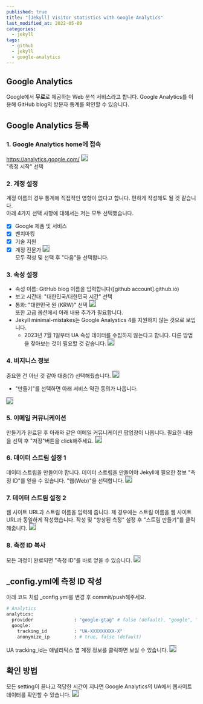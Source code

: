 ```yaml
---
published: true
title: "[Jekyll] Visitor statistics with Google Analytics"
last_modified_at: 2022-05-09
categories:
  - jekyll
tags:
  - github
  - jekyll
  - google-analytics
---
```


## Google Analytics
Google에서 <b>무료</b>로 제공하는 Web 분석 서비스라고 합니다. Google Analytics를 이용해 GitHub blog의 방문자 통계를 확인할 수 있습니다.

## Google Analytics 등록

### 1. Google Analytics home에 접속
https://analytics.google.com/
<img src="https://user-images.githubusercontent.com/90759236/167304249-a5d0fe4f-98b3-4dc7-b0d9-587daeaf42f1.png" style="border: 1px solid grey">
<br>"측정 시작" 선택

### 2. 계정 설정
계정 이름의 경우 통계에 직접적인 영향이 없다고 합니다. 편하게 작성해도 될 것 같습니다.<br>
아래 4가지 선택 사항에 대해서는 저는 모두 선택했습니다.
* [x] Google 제품 및 서비스
* [x] 벤치마킹
* [x] 기술 지원
* [x] 계정 전문가
<img src="https://user-images.githubusercontent.com/90759236/167304330-15bc0fb7-fd8e-42fc-8f46-a51756a1331e.png" style="border: 1px solid grey"><br>
모두 작성 및 선택 후 "다음"을 선택합니다.

### 3. 속성 설정
* 속성 이름: GitHub blog 이름을 입력합니다([github account].github.io)
* 보고 시간대: "대한민국/대한민국 시간" 선택
* 통화: "대한민국 원 (KRW)" 선택
<img src="https://user-images.githubusercontent.com/90759236/167304569-fb24faf1-1645-42fc-9f94-6a3fc9a75a76.png" style="border: 1px solid grey"><br>
또한 고급 옵션에서 아래 내용 추가가 필요합니다.
* Jekyll minimal-mistakes는 Google Analystics 4를 지원하지 않는 것으로 보입니다. 
  * 2023년 7월 1일부터 UA 속성 데이터를 수집하지 않는다고 합니다. 다른 방법을 찾아보는 것이 필요할 것 같습니다.
<img src="https://user-images.githubusercontent.com/90759236/167307429-a257e4c6-1401-4dc7-8b84-2c716d2dc255.png" style="border: 1px solid grey"><br>

### 4. 비지니스 정보
중요한 건 아닌 것 같아 대충(?) 선택해줬습니다.
<img src="https://user-images.githubusercontent.com/90759236/167304753-1defedd7-5d74-49af-bb29-28513b87b387.png" style="border: 1px solid grey"><br>
* "만들기"를 선택하면 아래 서비스 약관 동의가 나옵니다.
<img src="https://user-images.githubusercontent.com/90759236/167304864-eee84d77-9aa6-43e1-b4f5-c5474d211a8c.png" style="border: 1px solid grey">

### 5. 이메일 커뮤니케이션
만들기가 완료된 후 아래와 같은 이메일 커뮤니케이션 팝업창이 나옵니다. 필요한 내용을 선택 후 "저장"버튼을 click해주세요.
<img src="https://user-images.githubusercontent.com/90759236/167304918-aec32641-dbc2-4fc8-86f3-d8ea86a4ee1a.png" style="border: 1px solid grey">

### 6. 데이터 스트림 설정 1
데이터 스트림을 만들어야 합니다. 데이터 스트림을 만들어야 Jekyll에 필요한 정보 "측정 ID"를 얻을 수 있습니다. "웹(Web)"을 선택합니다.
<img src="https://user-images.githubusercontent.com/90759236/167305023-28077a5e-3a04-45e2-a99e-8d6c1654176a.png" style="border: 1px solid grey">

### 7. 데이터 스트림 설정 2
웹 사이트 URL과 스트림 이름을 입력해 줍니다. 제 경우에는 스트림 이름을 웹 사이트 URL과 동일하게 작성했습니다. 작성 및 "향상된 측정" 설정 후 "스트림 만들기"를 클릭해줍니다.
<img src="https://user-images.githubusercontent.com/90759236/167305128-9448cb45-c431-441a-a87a-292ff6c716c2.png" style="border: 1px solid grey">

### 8. 측정 ID 복사
모든 과정이 완료되면 "측정 ID"를 바로 얻을 수 있습니다.
<img src="https://user-images.githubusercontent.com/90759236/167305335-dc75f8de-2c91-4506-981c-5b02e32f7bc2.png" style="border: 1px solid grey">

## _config.yml에 측정 ID 작성
아래 코드 처럼 _config.yml를 변경 후 commit/push해주세요.<br>
```sh
# Analytics
analytics:
  provider               : "google-gtag" # false (default), "google", "google-universal", "google-gtag", "custom"
  google:
    tracking_id          : "UA-XXXXXXXXX-X"
    anonymize_ip         : # true, false (default)
```
UA tracking_id는 애널리틱스 옆 계정 정보를 클릭하면 보실 수 있습니다.
<img src="https://user-images.githubusercontent.com/90759236/167307516-f58b0266-5986-46b7-9fcb-bb72ca07746a.png" style="border: 1px solid grey">

## 확인 방법
모든 setting이 끝나고 적당한 시간이 지나면 Google Analytics의 UA에서 웹사이트 데이터를 확인할 수 있습니다.
<img src="https://user-images.githubusercontent.com/90759236/167307639-0b770872-17df-4fb2-bb2e-e5332f30227d.png" style="border: 1px solid grey">